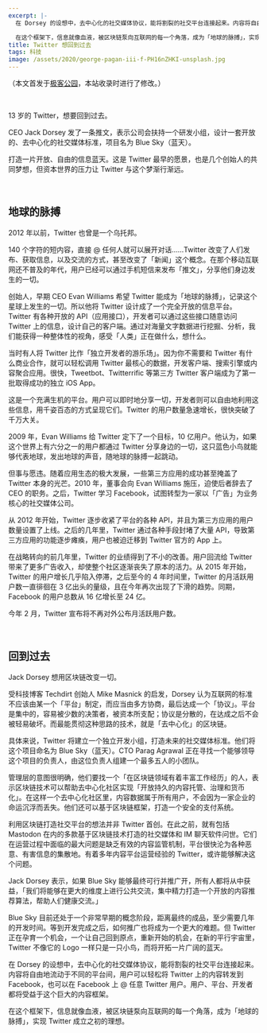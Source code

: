 ```yaml
---
excerpt: |-
  在 Dorsey 的设想中，去中心化的社交媒体协议，能将割裂的社交平台连接起来。内容将自由地流动于不同的平台间，用户可以轻松将 Twitter 上的内容转发到 Facebook，也可以在 Facebook 上 @ 任意 Twitter 用户。用户、平台、开发者都将受益于这个巨大的内容框架。

  在这个框架下，信息就像血液，被区块链泵向互联网的每一个角落，成为「地球的脉搏」，实现 Twitter 成立之初的理想。
title: Twitter 想回到过去
tags: 科技
image: /assets/2020/george-pagan-iii-f-PH16nZHKI-unsplash.jpg
---
```


（本文首发于[极客公园](https://www.geekpark.net/news/254228)，本站收录时进行了修改。）

<br>

13 岁的 Twitter，想要回到过去。

CEO Jack Dorsey 发了一条推文，表示公司会扶持一个研发小组，设计一套开放的、去中心化的社交媒体标准，项目名为 Blue Sky（蓝天）。

打造一片开放、自由的信息蓝天。这是 Twitter 最早的愿景，也是几个创始人的共同梦想，但资本世界的压力让 Twitter 与这个梦渐行渐远。

<br>

## 地球的脉搏

2012 年以前，Twitter 也曾是一个乌托邦。

140 个字符的短内容，直接 @ 任何人就可以展开对话……Twitter 改变了人们发布、获取信息，以及交流的方式，甚至改变了「新闻」这个概念。在那个移动互联网还不普及的年代，用户已经可以通过手机短信来发布「推文」，分享他们身边发生的一切。

创始人，早期 CEO Evan Williams 希望 Twitter 能成为「地球的脉搏」，记录这个星球上发生的一切。所以他将 Twitter 设计成了一个完全开放的信息平台。Twitter 有各种开放的 API（应用接口），开发者可以通过这些接口随意访问 Twitter 上的信息，设计自己的客户端。通过对海量文字数据进行挖掘、分析，我们能获得一种整体性的视角，感受「人类」正在做什么，想什么。

当时有人将 Twitter 比作「独立开发者的游乐场」。因为你不需要和 Twitter 有什么商业合作，就可以轻松调用 Twitter 最核心的数据，开发客户端、搜索引擎或内容聚合应用。很快，Tweetbot、Twitterrific 等第三方 Twitter 客户端成为了第一批取得成功的独立 iOS App。

这是一个充满生机的平台。用户可以即时地分享一切，开发者则可以自由地利用这些信息，用千姿百态的方式呈现它们。Twitter 的用户数量急速增长，很快突破了千万大关。

2009 年，Evan Williams 给 Twitter 定下了一个目标，10 亿用户。他认为，如果这个世界上有六分之一的用户都通过 Twitter 分享身边的一切，这只蓝色小鸟就能够代表地球，发出地球的声音，随地球的脉搏一起跳动。

但事与愿违。随着应用生态的极大发展，一些第三方应用的成功甚至掩盖了 Twitter 本身的光芒。2010 年，董事会向 Evan Williams 施压，迫使后者辞去了 CEO 的职务。之后，Twitter 学习 Facebook，试图转型为一家以「广告」为业务核心的社交媒体公司。

从 2012 年开始，Twitter 逐步收紧了平台的各种 API，并且为第三方应用的用户数量设置了上线。之后的几年里，Twitter 通过各种手段封堵了大量 API，导致第三方应用的功能逐步瘫痪，用户也被迫迁移到 Twitter 官方的 App 上。

在战略转向的前几年里，Twitter 的业绩得到了不小的改善。用户回流给 Twitter 带来了更多广告收入，却使整个社区逐渐丧失了原本的活力。从 2015 年开始，Twitter 的用户增长几乎陷入停滞，之后至今的 4 年时间里，Twitter 的月活跃用户数一直徘徊在 3 亿出头的量级，且在今年再次出现了下滑的趋势。同期，Facebook 的用户总数从 16 亿增长至 24 亿。

今年 2 月，Twitter 宣布将不再对外公布月活跃用户数。

<br>

## 回到过去

Jack Dorsey 想用区块链改变一切。

受科技博客 Techdirt 创始人 Mike Masnick 的启发，Dorsey 认为互联网的标准不应该由某一个「平台」制定，而应当由多方协商，最后达成一个「协议」。平台是集中的，容易被少数的决策者，被资本所支配；协议是分散的，在达成之后不会被轻易破坏。而最能贯彻这种思路的技术，就是「去中心化」的区块链。

具体来说，Twitter 将建立一个独立开发小组，打造未来的社交媒体标准。他们将这个项目命名为 Blue Sky（蓝天）。CTO Parag Agrawal 正在寻找一个能够领导这个项目的负责人，由这位负责人组建一个最多五人的小团队。

管理层的意图很明确，他们要找一个「在区块链领域有着丰富工作经历」的人，表示区块链技术可以帮助去中心化社区实现「开放持久的内容托管、治理和货币化」。在这样一个去中心化社区里，内容数据属于所有用户，不会因为一家企业的命运沉浮而丢失。他们还可以基于区块链框架，打造一个安全的支付系统。

利用区块链打造社交平台的想法并非 Twitter 首创。在此之前，就有包括 Mastodon 在内的多款基于区块链技术打造的社交媒体和 IM 聊天软件问世。它们在运营过程中面临的最大问题是缺乏有效的内容监管机制，平台很快沦为各种恶意、有害信息的集散地。有着多年内容平台运营经验的 Twitter，或许能够解决这个问题。

Jack Dorsey 表示，如果 Blue Sky 能够最终可行并推广开，所有人都将从中获益，「我们将能够在更大的维度上进行公共交流，集中精力打造一个开放的内容推荐算法，帮助人们健康交流。」

Blue Sky 目前还处于一个非常早期的概念阶段，距离最终的成品，至少需要几年的开发时间。等到开发完成之后，如何推广也将成为一个更大的难题。但 Twitter 正在孕育一个机会，一个让自己回到原点，重新开始的机会，在新的平行宇宙里，Twitter 不像它的 Logo 一样只是一只小鸟，而将开拓一片广阔的蓝天。

在 Dorsey 的设想中，去中心化的社交媒体协议，能将割裂的社交平台连接起来。内容将自由地流动于不同的平台间，用户可以轻松将 Twitter 上的内容转发到 Facebook，也可以在 Facebook 上 @ 任意 Twitter 用户。用户、平台、开发者都将受益于这个巨大的内容框架。

在这个框架下，信息就像血液，被区块链泵向互联网的每一个角落，成为「地球的脉搏」，实现 Twitter 成立之初的理想。
